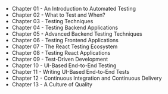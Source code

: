 - Chapter 01 - An Introduction to Automated Testing
- Chapter 02 - What to Test and When?
- Chapter 03 - Testing Techniques
- Chapter 04 - Testing Backend Applications
- Chapter 05 - Advanced Backend Testing Techniques
- Chapter 06 - Testing Frontend Applications
- Chapter 07 - The React Testing Ecosystem
- Chapter 08 - Testing React Applications
- Chapter 09 - Test-Driven Development
- Chapter 10 - UI-Based End-to-End Testing
- Chapter 11 - Writing UI-Based End-to-End Tests
- Chapter 12 - Continuous Integration and Continuous Delivery
- Chapter 13 - A Culture of Quality
